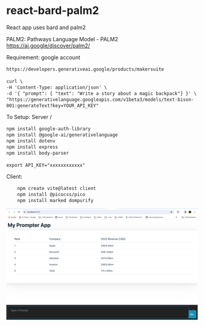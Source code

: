 # react-bard-palm2
React app uses bard and palm2

PALM2:
    Pathways Language Model - PALM2
    https://ai.google/discover/palm2/


Requirement:
    google account

    https://developers.generativeai.google/products/makersuite

    curl \
    -H 'Content-Type: application/json' \
    -d '{ "prompt": { "text": "Write a story about a magic backpack"} }' \
    "https://generativelanguage.googleapis.com/v1beta3/models/text-bison-001:generateText?key=YOUR_API_KEY"



To Setup:
Server /

    npm install google-auth-library
    npm install @google-ai/generativelanguage
    npm install dotenv
    npm install express
    npm install body-parser

    export API_KEY="xxxxxxxxxxxx"

Client:

        npm create vite@latest client
        npm install @picocss/pico
        npm install marked dompurify


![](screensnap.png)